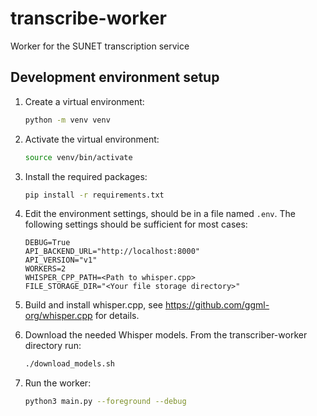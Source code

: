 # transcribe-worker
Worker for the SUNET transcription service

## Development environment setup

1. Create a virtual environment:
   ```bash
   python -m venv venv
   ```

2. Activate the virtual environment:
	```bash
	source venv/bin/activate
	```

3. Install the required packages:
   ```bash
   pip install -r requirements.txt
   ```

4. Edit the environment settings, should be in a file named `.env`. The following settings should be sufficient for most cases:
	```env
	DEBUG=True
	API_BACKEND_URL="http://localhost:8000"
	API_VERSION="v1"
	WORKERS=2
	WHISPER_CPP_PATH=<Path to whisper.cpp>
	FILE_STORAGE_DIR="<Your file storage directory>"
	```

5. Build and install whisper.cpp, see https://github.com/ggml-org/whisper.cpp for details.

6. Download the needed Whisper models. From the transcriber-worker directory run:
	```bash
	./download_models.sh
	```

7. Run the worker:
	```bash
	python3 main.py --foreground --debug
	```

